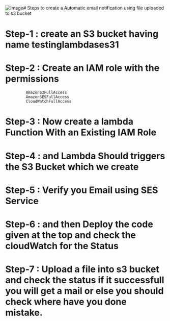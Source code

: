 ![image](https://github.com/jahnavikantheti/CloudandServerlessComputing/assets/110282865/d28ba9ef-1c08-4109-bea3-45f457810767)# Steps to create a Automatic email notification using file uploaded to s3 bucket
# Step-1 : create an S3 bucket having name testinglambdases31
# Step-2 : Create an IAM role with the permissions 
             AmazonS3FullAccess
             AmazonSESFullAccess
             CloudWatchFullAccess
# Step-3 : Now create a lambda Function With an Existing IAM Role
# Step-4 : and Lambda Should triggers the S3 Bucket which we create 
# Step-5 : Verify you Email using SES Service
# Step-6 : and then Deploy the code given at the top and check the cloudWatch for the Status
# Step-7 : Upload a file into s3 bucket and check the status if it successfull you will get a mail or else you should check where have you done mistake.

